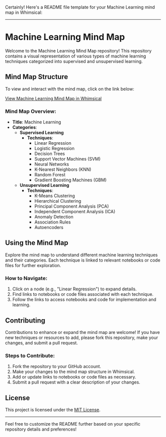 Certainly! Here's a README file template for your Machine Learning mind map in Whimsical:

---

# Machine Learning Mind Map

Welcome to the Machine Learning Mind Map repository! This repository contains a visual representation of various types of machine learning techniques categorized into supervised and unsupervised learning.

## Mind Map Structure

To view and interact with the mind map, click on the link below:

[View Machine Learning Mind Map in Whimsical](link-to-your-whimsical-mind-map)

### Mind Map Overview:

- **Title**: Machine Learning
- **Categories**:
  - **Supervised Learning**
    - **Techniques**:
      - Linear Regression
      - Logistic Regression
      - Decision Trees
      - Support Vector Machines (SVM)
      - Neural Networks
      - K-Nearest Neighbors (KNN)
      - Random Forest
      - Gradient Boosting Machines (GBM)
  - **Unsupervised Learning**
    - **Techniques**:
      - K-Means Clustering
      - Hierarchical Clustering
      - Principal Component Analysis (PCA)
      - Independent Component Analysis (ICA)
      - Anomaly Detection
      - Association Rules
      - Autoencoders

## Using the Mind Map

Explore the mind map to understand different machine learning techniques and their categories. Each technique is linked to relevant notebooks or code files for further exploration.

### How to Navigate:

1. Click on a node (e.g., "Linear Regression") to expand details.
2. Find links to notebooks or code files associated with each technique.
3. Follow the links to access notebooks and code for implementation and learning.

## Contributing

Contributions to enhance or expand the mind map are welcome! If you have new techniques or resources to add, please fork this repository, make your changes, and submit a pull request.

### Steps to Contribute:

1. Fork the repository to your GitHub account.
2. Make your changes to the mind map structure in Whimsical.
3. Add or update links to notebooks or code files as necessary.
4. Submit a pull request with a clear description of your changes.

## License

This project is licensed under the [MIT License](LICENSE).

---

Feel free to customize the README further based on your specific repository details and preferences!
